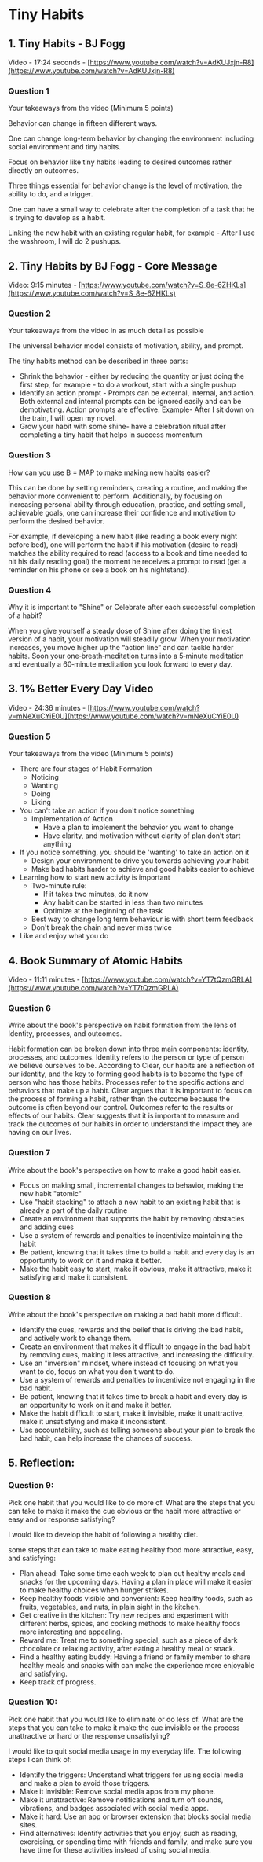 # **Tiny Habits**

## 1. **Tiny Habits - BJ Fogg**

Video - 17:24 seconds - [https://www.youtube.com/watch?v=AdKUJxjn-R8](https://www.youtube.com/watch?v=AdKUJxjn-R8)

### **Question 1**

Your takeaways from the video (Minimum 5 points)

Behavior can change in fifteen different ways.

One can change long-term behavior by changing the environment including social environment and tiny habits.

Focus on behavior like tiny habits leading to desired outcomes rather directly on outcomes.

Three things essential for behavior change is the level of motivation, the ability to do, and a trigger. 

One can have a small way to celebrate after the completion of a task that he is trying to develop as a habit.

Linking the new habit with an existing regular habit, for example - After I use the washroom, I will do 2 pushups.

## 2. **Tiny Habits by BJ Fogg - Core Message**

Video: 9:15 minutes - [https://www.youtube.com/watch?v=S_8e-6ZHKLs](https://www.youtube.com/watch?v=S_8e-6ZHKLs)

### **Question 2**

Your takeaways from the video in as much detail as possible

The universal behavior model consists of motivation, ability, and prompt.

The tiny habits method  can be described in three parts:

- Shrink the behavior -  either by reducing the quantity or just doing the first step, for example - to do a workout, start with a single pushup
- Identify an action prompt - Prompts can be external, internal, and action. Both external and internal prompts can be ignored easily and can be demotivating. Action prompts are effective. Example- After I sit down on the train, I will open my novel.
- Grow your habit with some shine-  have a celebration ritual after completing a tiny habit that helps in success momentum

### **Question 3**

How can you use B = MAP to make making new habits easier?

This can be done by setting reminders, creating a routine, and making the behavior more convenient to perform. Additionally, by focusing on increasing personal ability through education, practice, and setting small, achievable goals, one can increase their confidence and motivation to perform the desired behavior.

For example, if developing a new habit (like reading a book every night before bed), one will perform the habit if his motivation (desire to read) matches the ability required to read (access to a book and time needed to hit his daily reading goal) the moment he receives a prompt to read (get a reminder on his phone or see a book on his nightstand).

### **Question 4**

Why it is important to "Shine" or Celebrate after each successful completion of a habit?

When you give yourself a steady dose of Shine after doing the tiniest version of a habit, your motivation will steadily grow. When your motivation increases, you move higher up the “action line” and can tackle harder habits. Soon your one‐breath‐meditation turns into a 5‐minute meditation and eventually a 60‐minute meditation you look forward to every day.

## **3. 1% Better Every Day Video**

Video - 24:36 minutes - [https://www.youtube.com/watch?v=mNeXuCYiE0U](https://www.youtube.com/watch?v=mNeXuCYiE0U)

### **Question 5**

Your takeaways from the video (Minimum 5 points)

- There are four stages of Habit Formation
    - Noticing
    - Wanting
    - Doing
    - Liking
- You can't take an action if you don't notice something
    - Implementation of Action
        - Have a plan to implement the behavior you want to change
        - Have clarity, and motivation without clarity of plan don’t start anything
- If you notice something, you should be 'wanting' to take an action on it
    - Design your environment to drive you towards achieving your habit
    - Make bad habits harder to achieve and good habits easier to achieve
- Learning how to start new activity is important
    - Two-minute rule:
        - If it takes two minutes, do it now
        - Any habit can be started in less than two minutes
        - Optimize at the beginning of the task
    - Best way to change long term behaviour is with short term feedback
    - Don't break the chain and never miss twice
- Like and enjoy what you do


## **4. Book Summary of Atomic Habits**

Video - 11:11 minutes - [https://www.youtube.com/watch?v=YT7tQzmGRLA](https://www.youtube.com/watch?v=YT7tQzmGRLA)

### **Question 6**

Write about the book's perspective on habit formation from the lens of Identity, processes, and outcomes.

Habit formation can be broken down into three main components: identity, processes, and outcomes.
Identity refers to the person or type of person we believe ourselves to be. According to Clear, our habits are a reflection of our identity, and the key to forming good habits is to become the type of person who has those habits.
Processes refer to the specific actions and behaviors that make up a habit. Clear argues that it is important to focus on the process of forming a habit, rather than the outcome because the outcome is often beyond our control.
Outcomes refer to the results or effects of our habits. Clear suggests that it is important to measure and track the outcomes of our habits in order to understand the impact they are having on our lives.

### **Question 7**

Write about the book's perspective on how to make a good habit easier.

- Focus on making small, incremental changes to behavior, making the new habit "atomic"
- Use "habit stacking" to attach a new habit to an existing habit that is already a part of the daily routine
- Create an environment that supports the habit by removing obstacles and adding cues
- Use a system of rewards and penalties to incentivize maintaining the habit
- Be patient, knowing that it takes time to build a habit and every day is an opportunity to work on it and make it better.
- Make the habit easy to start, make it obvious, make it attractive, make it satisfying and make it consistent.

### **Question 8**

Write about the book's perspective on making a bad habit more difficult.

- Identify the cues, rewards and the belief that is driving the bad habit, and actively work to change them.
- Create an environment that makes it difficult to engage in the bad habit by removing cues, making it less attractive, and increasing the difficulty.
- Use an "inversion" mindset, where instead of focusing on what you want to do, focus on what you don't want to do.
- Use a system of rewards and penalties to incentivize not engaging in the bad habit.
- Be patient, knowing that it takes time to break a habit and every day is an opportunity to work on it and make it better.
- Make the habit difficult to start, make it invisible, make it unattractive, make it unsatisfying and make it inconsistent.
- Use accountability, such as telling someone about your plan to break the bad habit, can help increase the chances of success.

## **5. Reflection:**

### **Question 9:**

Pick one habit that you would like to do more of. What are the steps that you can take to make it make the cue obvious or the habit more attractive or easy and or response satisfying?

I would like to develop the habit of following a healthy diet.

some steps that  can take to make eating healthy food more attractive, easy, and satisfying:

- Plan ahead: Take some time each week to plan out healthy meals and snacks for the upcoming days. Having a plan in place will make it easier to make healthy choices when hunger strikes.
- Keep healthy foods visible and convenient: Keep healthy foods, such as fruits, vegetables, and nuts, in plain sight in the kitchen.
- Get creative in the kitchen: Try new recipes and experiment with different herbs, spices, and cooking methods to make healthy foods more interesting and appealing.
- Reward me: Treat me to something special, such as a piece of dark chocolate or relaxing activity, after eating a healthy meal or snack.
- Find a healthy eating buddy: Having a friend or family member to share healthy meals and snacks with can make the experience more enjoyable and satisfying.
- Keep track of progress.

### **Question 10:**

Pick one habit that you would like to eliminate or do less of. What are the steps that you can take to make it make the cue invisible or the process unattractive or hard or the response unsatisfying?

I would like to quit social media usage in my everyday life. The following steps I can think of:

- Identify the triggers: Understand what triggers for using social media and make a plan to avoid those triggers.
- Make it invisible: Remove social media apps from my phone.
- Make it unattractive: Remove notifications and turn off sounds, vibrations, and badges associated with social media apps.
- Make it hard: Use an app or browser extension that blocks social media sites.
- Find alternatives: Identify activities that you enjoy, such as reading, exercising, or spending time with friends and family, and make sure you have time for these activities instead of using social media.